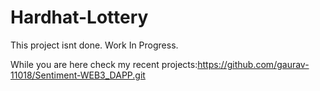 # Hardhat-Lottery

This project isnt done. Work In Progress.


While you are here check my recent projects:https://github.com/gaurav-11018/Sentiment-WEB3_DAPP.git
